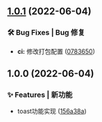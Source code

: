 ## [1.0.1](https://github.com/Jay-Ohhh/elegant-toast/compare/v1.0.0...v1.0.1) (2022-06-04)


### 🛠️ Bug Fixes | Bug 修复

* **ci:** 修改打包配置 ([0783650](https://github.com/Jay-Ohhh/elegant-toast/commit/0783650fcf88e8774284cea2de3e860a958f0a69))

## 1.0.0 (2022-06-04)


### ✨ Features | 新功能

* toast功能实现 ([156a38a](https://github.com/Jay-Ohhh/elegant-toast/commit/156a38ae17eadd26bcf5472fca9be9b5ffc0e423))
